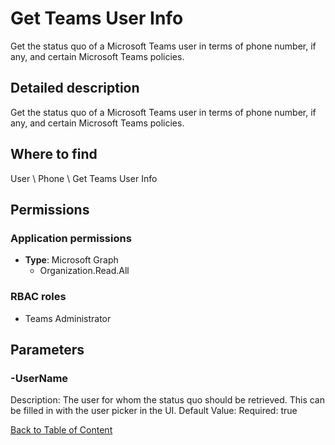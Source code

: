 # Get Teams User Info

Get the status quo of a Microsoft Teams user in terms of phone number, if any, and certain Microsoft Teams policies.

## Detailed description
Get the status quo of a Microsoft Teams user in terms of phone number, if any, and certain Microsoft Teams policies.

## Where to find
User \ Phone \ Get Teams User Info

## Permissions
### Application permissions
- **Type**: Microsoft Graph
  - Organization.Read.All

### RBAC roles
- Teams Administrator


## Parameters
### -UserName
Description: The user for whom the status quo should be retrieved. This can be filled in with the user picker in the UI.
Default Value: 
Required: true


[Back to Table of Content](../../../README.md)

